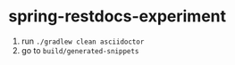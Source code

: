 # spring-restdocs-experiment

1. run `./gradlew clean asciidoctor`
2. go to `build/generated-snippets`
